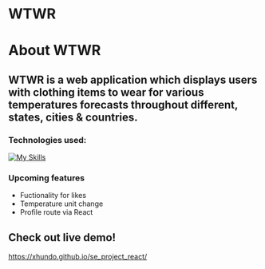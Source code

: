 # WTWR

# About WTWR

## WTWR is a web application which displays users with clothing items to wear for various temperatures forecasts throughout different, states, cities & countries.

### Technologies used:

[![My Skills](https://skillicons.dev/icons?i=js,react,html,css)](https://skillicons.dev)

### Upcoming features

- Fuctionality for likes
- Temperature unit change
- Profile route via React

## Check out live demo!

https://xhundo.github.io/se_project_react/
